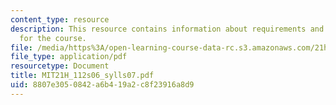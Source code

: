 ```yaml
---
content_type: resource
description: This resource contains information about requirements and reading schedule
  for the course.
file: /media/https%3A/open-learning-course-data-rc.s3.amazonaws.com/21h-112-the-american-revolution-spring-2006/8807e3050842a6b419a2c8f23916a8d9_MIT21H_112s06_sylls07.pdf
file_type: application/pdf
resourcetype: Document
title: MIT21H_112s06_sylls07.pdf
uid: 8807e305-0842-a6b4-19a2-c8f23916a8d9
---
```

